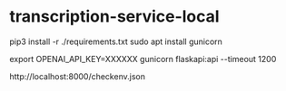 # transcription-service-local

pip3 install -r ./requirements.txt
sudo apt install gunicorn

export OPENAI_API_KEY=XXXXXX
gunicorn flaskapi:api --timeout 1200

http://localhost:8000/checkenv.json
